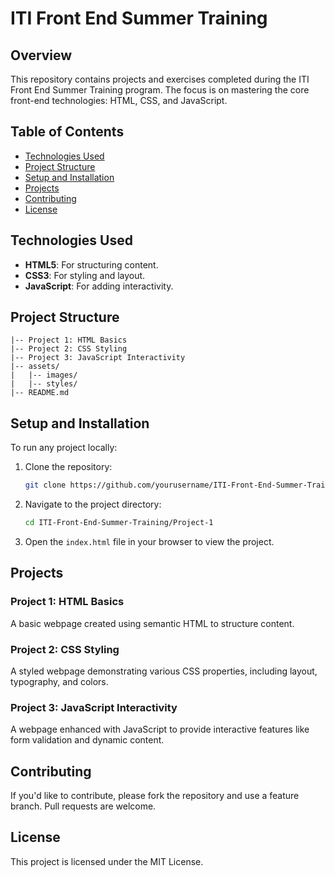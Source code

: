 # ITI Front End Summer Training

## Overview

This repository contains projects and exercises completed during the ITI Front End Summer Training program. The focus is on mastering the core front-end technologies: HTML, CSS, and JavaScript.

## Table of Contents

- [Technologies Used](#technologies-used)
- [Project Structure](#project-structure)
- [Setup and Installation](#setup-and-installation)
- [Projects](#projects)
- [Contributing](#contributing)
- [License](#license)

## Technologies Used

- **HTML5**: For structuring content.
- **CSS3**: For styling and layout.
- **JavaScript**: For adding interactivity.

## Project Structure

```
|-- Project 1: HTML Basics
|-- Project 2: CSS Styling
|-- Project 3: JavaScript Interactivity
|-- assets/
|   |-- images/
|   |-- styles/
|-- README.md
```

## Setup and Installation

To run any project locally:

1. Clone the repository:
   ```bash
   git clone https://github.com/yourusername/ITI-Front-End-Summer-Training.git
   ```

2. Navigate to the project directory:
   ```bash
   cd ITI-Front-End-Summer-Training/Project-1
   ```

3. Open the `index.html` file in your browser to view the project.

## Projects

### Project 1: HTML Basics
A basic webpage created using semantic HTML to structure content.

### Project 2: CSS Styling
A styled webpage demonstrating various CSS properties, including layout, typography, and colors.

### Project 3: JavaScript Interactivity
A webpage enhanced with JavaScript to provide interactive features like form validation and dynamic content.

## Contributing

If you'd like to contribute, please fork the repository and use a feature branch. Pull requests are welcome.

## License

This project is licensed under the MIT License.
